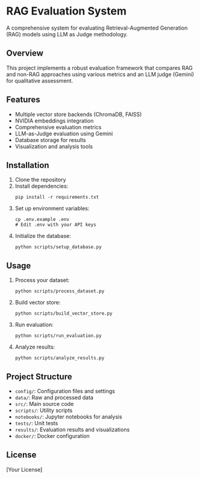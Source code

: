 # RAG Evaluation System

A comprehensive system for evaluating Retrieval-Augmented Generation (RAG) models using LLM as Judge methodology.

## Overview

This project implements a robust evaluation framework that compares RAG and non-RAG approaches using various metrics and an LLM judge (Gemini) for qualitative assessment.

## Features

- Multiple vector store backends (ChromaDB, FAISS)
- NVIDIA embeddings integration
- Comprehensive evaluation metrics
- LLM-as-Judge evaluation using Gemini
- Database storage for results
- Visualization and analysis tools

## Installation

1. Clone the repository
2. Install dependencies:
   ```
   pip install -r requirements.txt
   ```
3. Set up environment variables:
   ```
   cp .env.example .env
   # Edit .env with your API keys
   ```
4. Initialize the database:
   ```
   python scripts/setup_database.py
   ```

## Usage

1. Process your dataset:
   ```
   python scripts/process_dataset.py
   ```

2. Build vector store:
   ```
   python scripts/build_vector_store.py
   ```

3. Run evaluation:
   ```
   python scripts/run_evaluation.py
   ```

4. Analyze results:
   ```
   python scripts/analyze_results.py
   ```

## Project Structure

- `config/`: Configuration files and settings
- `data/`: Raw and processed data
- `src/`: Main source code
- `scripts/`: Utility scripts
- `notebooks/`: Jupyter notebooks for analysis
- `tests/`: Unit tests
- `results/`: Evaluation results and visualizations
- `docker/`: Docker configuration

## License

[Your License]
